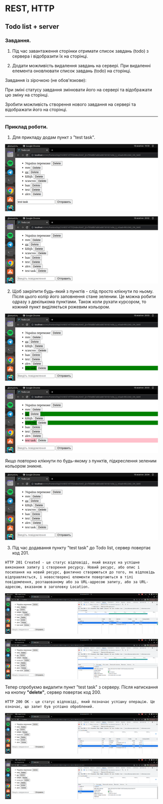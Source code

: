 # REST, HTTP

<h2>Todo list + server</h2>

<h3>Завдання.</h3> 

1. Під час завантаження сторінки отримати список завдань (todo) з сервера і відобразити їх на сторінці.

2. Додати можливість видалення завдань на сервері. При видаленні елемента оновлювати список завдань (todo) на сторінці.

Завдання із зірочкою (не обов'язкове):

При зміні статусу завдання змінювати його на сервері та відображати цю зміну на сторінці.

Зробити можливість створення нового завдання на сервері та відображати його на сторінці.

____

<h3>Приклад роботи.</h3>

1. Для прикладу додам пункт з "test task". 

![Зображення](https://github.com/TangiresH/frontend-kpi/blob/main/10-REST-HTTP/screenshots/image1.png)

![Зображення](https://github.com/TangiresH/frontend-kpi/blob/main/10-REST-HTTP/screenshots/image2.png)

2. Щоб закріпити будь-який з пунктів - слід просто клікнути по ньому. Після цього колір його заповнення стане зеленим. Це можна робити одразу з декількома пунктами. Також коли рухати курсором, то кожний пункт виділяється рожевим кольором. 

![Зображення](https://github.com/TangiresH/frontend-kpi/blob/main/10-REST-HTTP/screenshots/image3.png)

![Зображення](https://github.com/TangiresH/frontend-kpi/blob/main/10-REST-HTTP/screenshots/image4.png)

Якщо повторно клікнути по будь-якому з пунктів, підкреслення зеленим кольором зникне.

![Зображення](https://github.com/TangiresH/frontend-kpi/blob/main/10-REST-HTTP/screenshots/image5.png)

3. Під час додавання пункту "test task" до Todo list, сервер повертає код 201. 

```
HTTP 201 Created - це статус відповіді, який вказує на успішне виконання запиту і створення ресурсу. Новий ресурс, або опис і посилання на новий ресурс, фактично створюються до того, як відповідь відправляється, і новостворені елементи повертаються в тілі повідомлення, розташованому або за URL-адресою запиту, або за URL-адресою, вказаною в заголовку Location.
```

![Зображення](https://github.com/TangiresH/frontend-kpi/blob/main/10-REST-HTTP/screenshots/image6.png)

![Зображення](https://github.com/TangiresH/frontend-kpi/blob/main/10-REST-HTTP/screenshots/image7.png)

Тепер спробуємо видалити пункт "test task" з серверу. Після натискання на кнопку <strong>"delete"</strong>, сервер повертає код 200. 

```
HTTP 200 OK - це статус відповіді, який позначає успішну операцію. Це означає, що запит був успішно оброблений.
```

![Зображення](https://github.com/TangiresH/frontend-kpi/blob/main/10-REST-HTTP/screenshots/image8.png)

![Зображення](https://github.com/TangiresH/frontend-kpi/blob/main/10-REST-HTTP/screenshots/image9.png)
